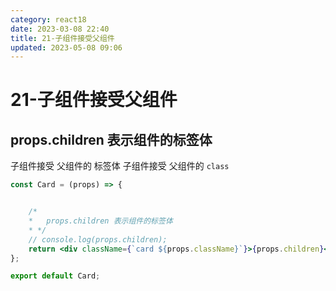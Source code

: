 ```yaml
---
category: react18
date: 2023-03-08 22:40
title: 21-子组件接受父组件
updated: 2023-05-08 09:06
---
```


# 21-子组件接受父组件

## props.children 表示组件的标签体

子组件接受 父组件的 标签体
子组件接受 父组件的 `class`

```jsx
const Card = (props) => {


    /*
    *   props.children 表示组件的标签体
    * */
    // console.log(props.children);
    return <div className={`card ${props.className}`}>{props.children}</div>;
};

export default Card;
```
